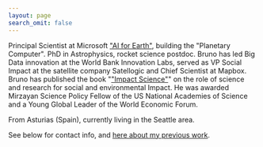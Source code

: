 ```yaml
---
layout: page
search_omit: false
---
```



Principal Scientist at Microsoft ["AI for Earth"](https://www.microsoft.com/en-us/ai/ai-for-earth), building the "Planetary Computer". PhD in Astrophysics, rocket science postdoc. Bruno has led Big Data innovation at the World Bank Innovation Labs, served as VP Social Impact at the satellite company Satellogic and Chief Scientist at Mapbox. Bruno has published the book "["Impact Science"](https://www.amazon.com/gp/product/B07SN1L4L2/ref=dbs_a_def_rwt_bibl_vppi_i1)" on the role of science and research for social and environmental Impact. He was awarded Mirzayan Science Policy Fellow of the US National Academies of Science and a Young Global Leader of the World Economic Forum.


From Asturias (Spain), currently living in the Seattle area.

See below for contact info, and [here about my previous work](/work).
